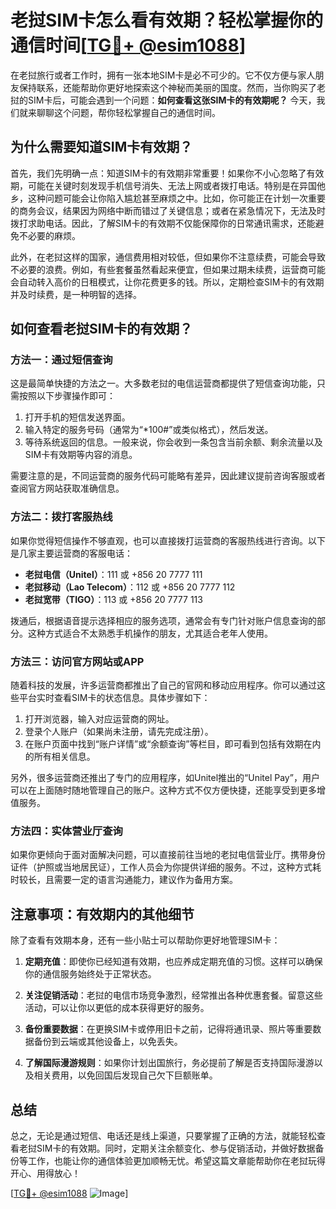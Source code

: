 # 老挝SIM卡怎么看有效期？轻松掌握你的通信时间[[TG💪+ @esim1088](https://t.me/s/esim1088)]

在老挝旅行或者工作时，拥有一张本地SIM卡是必不可少的。它不仅方便与家人朋友保持联系，还能帮助你更好地探索这个神秘而美丽的国度。然而，当你购买了老挝的SIM卡后，可能会遇到一个问题：**如何查看这张SIM卡的有效期呢？** 今天，我们就来聊聊这个问题，帮你轻松掌握自己的通信时间。

## 为什么需要知道SIM卡有效期？

首先，我们先明确一点：知道SIM卡的有效期非常重要！如果你不小心忽略了有效期，可能在关键时刻发现手机信号消失、无法上网或者拨打电话。特别是在异国他乡，这种问题可能会让你陷入尴尬甚至麻烦之中。比如，你可能正在计划一次重要的商务会议，结果因为网络中断而错过了关键信息；或者在紧急情况下，无法及时拨打求助电话。因此，了解SIM卡的有效期不仅能保障你的日常通讯需求，还能避免不必要的麻烦。

此外，在老挝这样的国家，通信费用相对较低，但如果你不注意续费，可能会导致不必要的浪费。例如，有些套餐虽然看起来便宜，但如果过期未续费，运营商可能会自动转入高价的日租模式，让你花费更多的钱。所以，定期检查SIM卡的有效期并及时续费，是一种明智的选择。

## 如何查看老挝SIM卡的有效期？

### 方法一：通过短信查询

这是最简单快捷的方法之一。大多数老挝的电信运营商都提供了短信查询功能，只需按照以下步骤操作即可：

1. 打开手机的短信发送界面。
2. 输入特定的服务号码（通常为“*100#”或类似格式），然后发送。
3. 等待系统返回的信息。一般来说，你会收到一条包含当前余额、剩余流量以及SIM卡有效期等内容的消息。

需要注意的是，不同运营商的服务代码可能略有差异，因此建议提前咨询客服或者查阅官方网站获取准确信息。

### 方法二：拨打客服热线

如果你觉得短信操作不够直观，也可以直接拨打运营商的客服热线进行咨询。以下是几家主要运营商的客服电话：

- **老挝电信（Unitel）**：111 或 +856 20 7777 111
- **老挝移动（Lao Telecom）**：112 或 +856 20 7777 112
- **老挝宽带（TIGO）**：113 或 +856 20 7777 113

拨通后，根据语音提示选择相应的服务选项，通常会有专门针对账户信息查询的部分。这种方式适合不太熟悉手机操作的朋友，尤其适合老年人使用。

### 方法三：访问官方网站或APP

随着科技的发展，许多运营商都推出了自己的官网和移动应用程序。你可以通过这些平台实时查看SIM卡的状态信息。具体步骤如下：

1. 打开浏览器，输入对应运营商的网址。
2. 登录个人账户（如果尚未注册，请先完成注册）。
3. 在账户页面中找到“账户详情”或“余额查询”等栏目，即可看到包括有效期在内的所有相关信息。

另外，很多运营商还推出了专门的应用程序，如Unitel推出的“Unitel Pay”，用户可以在上面随时随地管理自己的账户。这种方式不仅方便快捷，还能享受到更多增值服务。

### 方法四：实体营业厅查询

如果你更倾向于面对面解决问题，可以直接前往当地的老挝电信营业厅。携带身份证件（护照或当地居民证），工作人员会为你提供详细的服务。不过，这种方式耗时较长，且需要一定的语言沟通能力，建议作为备用方案。

## 注意事项：有效期内的其他细节

除了查看有效期本身，还有一些小贴士可以帮助你更好地管理SIM卡：

1. **定期充值**：即使你已经知道有效期，也应养成定期充值的习惯。这样可以确保你的通信服务始终处于正常状态。
   
2. **关注促销活动**：老挝的电信市场竞争激烈，经常推出各种优惠套餐。留意这些活动，可以让你以更低的成本获得更好的服务。

3. **备份重要数据**：在更换SIM卡或停用旧卡之前，记得将通讯录、照片等重要数据备份到云端或其他设备上，以免丢失。

4. **了解国际漫游规则**：如果你计划出国旅行，务必提前了解是否支持国际漫游以及相关费用，以免回国后发现自己欠下巨额账单。

## 总结

总之，无论是通过短信、电话还是线上渠道，只要掌握了正确的方法，就能轻松查看老挝SIM卡的有效期。同时，定期关注余额变化、参与促销活动，并做好数据备份等工作，也能让你的通信体验更加顺畅无忧。希望这篇文章能帮助你在老挝玩得开心、用得放心！

[[TG💪+ @esim1088](https://t.me/s/esim1088) ![Image](https://i.postimg.cc/4NQfJmqS/Snipaste-2025-05-13-00-14-12.png)]